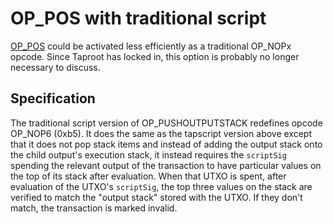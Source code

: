 # OP_POS with traditional script

[OP_POS](bip-pushoutputstack.md) could be activated less efficiently as a traditional OP_NOPx opcode. Since Taproot has locked in, this option is probably no longer necessary to discuss.

## Specification

The traditional script version of OP_PUSHOUTPUTSTACK redefines opcode OP_NOP6 (0xb5). It does the same as the tapscript version above except that it does not pop stack items and instead of adding the output stack onto the child output's execution stack, it instead requires the `scriptSig` spending the relevant output of the transaction to have particular values on the top of its stack after evaluation. When that UTXO is spent, after evaluation of the UTXO's `scriptSig`, the top three values on the stack are verified to match the "output stack" stored with the UTXO. If they don't match, the transaction is marked invalid.
